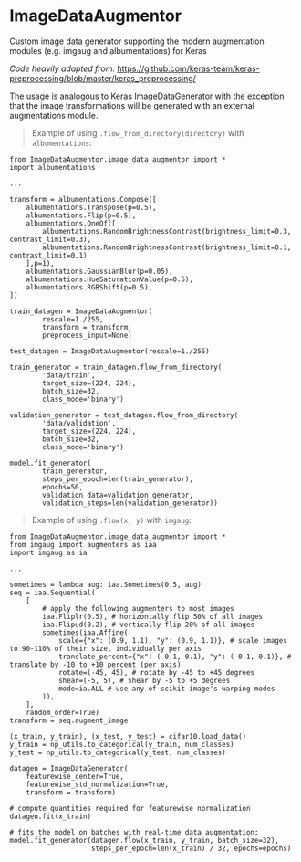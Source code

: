 # ImageDataAugmentor
Custom image data generator supporting the modern augmentation modules (e.g. imgaug and albumentations) for Keras

*Code heavily adapted from:* https://github.com/keras-team/keras-preprocessing/blob/master/keras_preprocessing/


The usage is analogous to Keras ImageDataGenerator with the exception that the image transformations will be generated with an external augmentations module. 

> Example of using `.flow_from_directory(directory)` with `albumentations`:

    from ImageDataAugmentor.image_data_augmentor import *
    import albumentations
    
    ...
        
    transform = albumentations.Compose([
        albumentations.Transpose(p=0.5),
        albumentations.Flip(p=0.5),
        albumentations.OneOf([
            albumentations.RandomBrightnessContrast(brightness_limit=0.3, contrast_limit=0.3),
            albumentations.RandomBrightnessContrast(brightness_limit=0.1, contrast_limit=0.1)
        ],p=1),
        albumentations.GaussianBlur(p=0.05),
        albumentations.HueSaturationValue(p=0.5),
        albumentations.RGBShift(p=0.5),
    ])
    
    train_datagen = ImageDataAugmentor(
            rescale=1./255,
            transform = transform,
            preprocess_input=None)
            
    test_datagen = ImageDataAugmentor(rescale=1./255)
    
    train_generator = train_datagen.flow_from_directory(
            'data/train',
            target_size=(224, 224),
            batch_size=32,
            class_mode='binary')
            
    validation_generator = test_datagen.flow_from_directory(
            'data/validation',
            target_size=(224, 224),
            batch_size=32,
            class_mode='binary')
            
    model.fit_generator(
            train_generator,
            steps_per_epoch=len(train_generator),
            epochs=50,
            validation_data=validation_generator,
            validation_steps=len(validation_generator))


> Example of using `.flow(x, y)` with `imgaug`:
    
    from ImageDataAugmentor.image_data_augmentor import *
    from imgaug import augmenters as iaa
    import imgaug as ia
    
    ...
    
    sometimes = lambda aug: iaa.Sometimes(0.5, aug)
    seq = iaa.Sequential(
        [
            # apply the following augmenters to most images
            iaa.Fliplr(0.5), # horizontally flip 50% of all images
            iaa.Flipud(0.2), # vertically flip 20% of all images
            sometimes(iaa.Affine(
                scale={"x": (0.9, 1.1), "y": (0.9, 1.1)}, # scale images to 90-110% of their size, individually per axis
                translate_percent={"x": (-0.1, 0.1), "y": (-0.1, 0.1)}, # translate by -10 to +10 percent (per axis)
                rotate=(-45, 45), # rotate by -45 to +45 degrees
                shear=(-5, 5), # shear by -5 to +5 degrees
                mode=ia.ALL # use any of scikit-image's warping modes
            )),
        ],
        random_order=True)    
    transform = seq.augment_image
    
    (x_train, y_train), (x_test, y_test) = cifar10.load_data()
    y_train = np_utils.to_categorical(y_train, num_classes)
    y_test = np_utils.to_categorical(y_test, num_classes)
    
    datagen = ImageDataGenerator(
        featurewise_center=True,
        featurewise_std_normalization=True,
        transform = transform)
    
    # compute quantities required for featurewise normalization
    datagen.fit(x_train)
    
    # fits the model on batches with real-time data augmentation:
    model.fit_generator(datagen.flow(x_train, y_train, batch_size=32),
                        steps_per_epoch=len(x_train) / 32, epochs=epochs)
    
